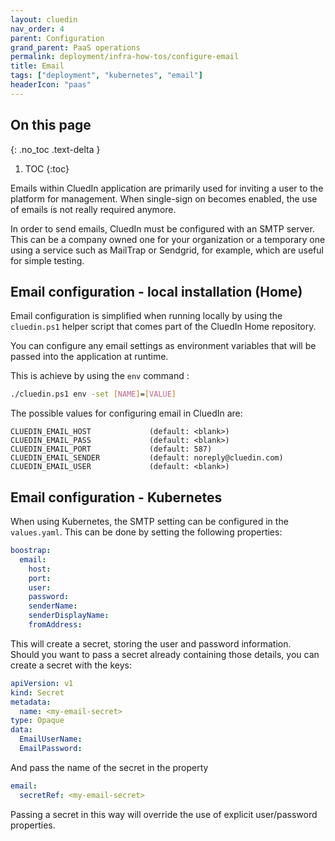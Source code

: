 ```yaml
---
layout: cluedin
nav_order: 4
parent: Configuration
grand_parent: PaaS operations
permalink: deployment/infra-how-tos/configure-email
title: Email
tags: ["deployment", "kubernetes", "email"]
headerIcon: "paas"
---
```

## On this page
{: .no_toc .text-delta }
1. TOC
{:toc}

Emails within CluedIn application are primarily used for inviting a user to the platform for management.
When single-sign on becomes enabled, the use of emails is not really required anymore.

In order to send emails, CluedIn must be configured with an SMTP server.
This can be a company owned one for your organization or a temporary one using a service such as MailTrap or Sendgrid, for example, which are useful for simple testing.

## Email configuration - local installation (Home)

Email configuration is simplified when running locally by using the `cluedin.ps1` helper script that comes part of the CluedIn Home repository.

You can configure any email settings as environment variables that will be passed into the application at runtime.

This is achieve by using the `env` command :

```bash
./cluedin.ps1 env -set [NAME]=[VALUE]
```

The possible values for configuring email in CluedIn are:

```
CLUEDIN_EMAIL_HOST             (default: <blank>)
CLUEDIN_EMAIL_PASS             (default: <blank>)
CLUEDIN_EMAIL_PORT             (default: 587)
CLUEDIN_EMAIL_SENDER           (default: noreply@cluedin.com)
CLUEDIN_EMAIL_USER             (default: <blank>)   
```

## Email configuration - Kubernetes

When using Kubernetes, the SMTP setting can be configured in the `values.yaml`. This can be done by setting the following properties:

```yaml
boostrap:
  email:
    host:
    port:
    user:
    password:
    senderName:
    senderDisplayName:
    fromAddress:
```

This will create a secret, storing the user and password information.  
Should you want to pass a secret already containing those details, you can create a secret with the keys:

```yaml
apiVersion: v1
kind: Secret
metadata:
  name: <my-email-secret>
type: Opaque
data:
  EmailUserName: 
  EmailPassword: 
```

And pass the name of the secret in the property

```yaml
email:
  secretRef: <my-email-secret>
```

Passing a secret in this way will override the use of explicit user/password properties.